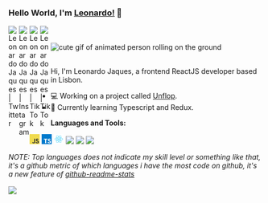 ### Hello World, I'm [Leonardo!](https://www.leonardojaques.com/) 🌈 

<a href="https://twitter.com/leokindacodes">
  <img align="left" alt="Leonardo Jaques | Twitter" width="21px" src="https://img.icons8.com/color/96/000000/twitter.png"/>
</a>
<a href="https://www.instagram.com/leomjaques/">
  <img align="left" alt="Leonardo Jaques | Instagram" width="21px" src="https://img.icons8.com/fluent/48/000000/instagram-new.png" />
</a>
<a href="https://www.tiktok.com/@leojaquesz">
  <img align="left" alt="Leonardo Jaques | Tik Tok" width="21px" src="https://img.icons8.com/color/48/000000/tiktok.png" />
</a>

<a href="https://medium.com/@leonardomjq">
  <img align="left" alt="Leonardo Jaques | Tik Tok" width="21px" src="https://img.icons8.com/color/48/000000/medium-logo.png" />
</a>


<br />
<br />

<img align="top" alt="cute gif of animated person rolling on the ground" width="50px" src="https://media.giphy.com/media/rQ1lzHO0wquGI/giphy.gif"/>

<!-- <img alt="cute gif of animated person rolling on the ground" width="50px" src="https://media.giphy.com/media/l1IBiCSkcSjBntAs0/giphy.gif"/>
<img alt="cute gif of animated person rolling on the ground" width="50px" src="https://media.giphy.com/media/jyAfmNvtRHVE47tKHo/giphy.gif"/> -->

<br />
<br />

Hi, I'm Leonardo Jaques, a frontend ReactJS developer based in Lisbon.

- 💻 Working on a project called [Unflop](https://unflop.me/).
- 🎉 Currently learning Typescript and Redux.

**Languages and Tools:**  

<code><img height="20" src="https://raw.githubusercontent.com/github/explore/80688e429a7d4ef2fca1e82350fe8e3517d3494d/topics/javascript/javascript.png"></code>
<code><img height="20" src="https://raw.githubusercontent.com/github/explore/80688e429a7d4ef2fca1e82350fe8e3517d3494d/topics/typescript/typescript.png"></code>
<code><img height="20" src="https://raw.githubusercontent.com/github/explore/80688e429a7d4ef2fca1e82350fe8e3517d3494d/topics/react/react.png"></code>
<code><img height="20" src="https://api.iconify.design/logos:gatsby.svg"></code>
<code><img height="20" src="https://api.iconify.design/logos:tailwindcss-icon.svg"></code>
<code><img height="20" src="https://api.iconify.design/logos:sass.svg"></code>

*NOTE: Top languages does not indicate my skill level or something like that, it's a github metric of which languages i have the most code on github, it's a new feature of [github-readme-stats](https://github.com/anuraghazra/github-readme-stats)*


<a href="https://github.com/anuraghazra/github-readme-stats">
  <!-- Change the `github-readme-stats.anuraghazra1.vercel.app` to `github-readme-stats.vercel.app`  -->
  <img align="center" src="https://github-readme-stats.vercel.app/api/top-langs/?username=leonardomjq&layout=compact&theme=radical" />
</a>
